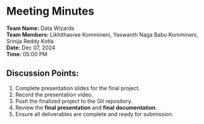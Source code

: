# Meeting Minutes

**Team Name:** Data Wizards  
**Team Members:** Likhithasree Kommineni, Yaswanth Naga Babu Kommineni, Srinija Reddy Kotla  
**Date:** Dec 07, 2024  
**Time:** 05:00 PM  

## Discussion Points:

1. Complete presentation slides for the final project.
2. Record the presentation video.
3. Push the finalized project to the Git repository.
4. Review the **final presentation** and **final documentation**.
5. Ensure all deliverables are complete and ready for submission.
